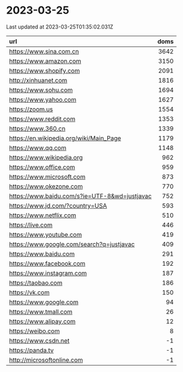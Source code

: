 # 2023-03-25

<!-- BEGIN -->
Last updated at 2023-03-25T01:35:02.031Z

url | doms
:- | -:
https://www.sina.com.cn | 3642
https://www.amazon.com | 3150
https://www.shopify.com | 2091
http://xinhuanet.com | 1816
https://www.sohu.com | 1694
https://www.yahoo.com | 1627
https://zoom.us | 1554
https://www.reddit.com | 1353
https://www.360.cn | 1339
https://en.wikipedia.org/wiki/Main_Page | 1179
https://www.qq.com | 1148
https://www.wikipedia.org | 962
https://www.office.com | 959
https://www.microsoft.com | 873
https://www.okezone.com | 770
https://www.baidu.com/s?ie=UTF-8&wd=justjavac | 752
https://www.jd.com/?country=USA | 593
https://www.netflix.com | 510
https://live.com | 446
https://www.youtube.com | 419
https://www.google.com/search?q=justjavac | 409
https://www.baidu.com | 291
https://www.facebook.com | 192
https://www.instagram.com | 187
https://taobao.com | 186
https://vk.com | 150
https://www.google.com | 94
https://www.tmall.com | 26
https://www.alipay.com | 12
https://weibo.com | 8
https://www.csdn.net | -1
https://panda.tv | -1
http://microsoftonline.com | -1
<!-- END -->
